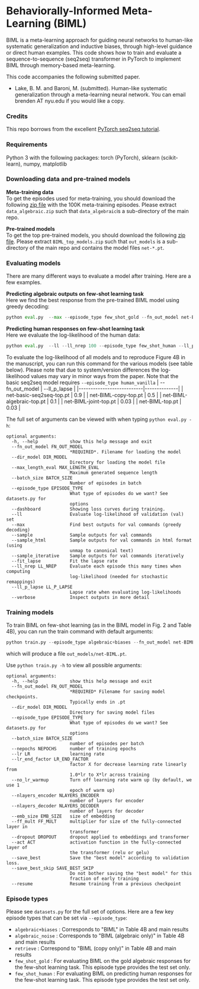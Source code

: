 # Behaviorally-Informed Meta-Learning (BIML)

BIML is a meta-learning approach for guiding neural networks to human-like systematic generalization and inductive biases, through high-level guidance or direct human examples. This code shows how to train and evaluate a sequence-to-sequence (seq2seq) transformer in PyTorch to implement BIML through memory-based meta-learning.

This code accompanies the following submitted paper.
- Lake, B. M. and Baroni, M. (submitted). Human-like systematic generalization through a meta-learning neural network. 
You can email brenden AT nyu.edu if you would like a copy.

### Credits
This repo borrows from the excellent [PyTorch seq2seq tutorial](https://pytorch.org/tutorials/beginner/translation_transformer.html).

### Requirements
Python 3 with the following packages:
torch (PyTorch), sklearn (scikit-learn), numpy, matplotlib

### Downloading data and pre-trained models

**Meta-training data**  
To get the episodes used for meta-training, you should download the following [zip file](https://cims.nyu.edu/~brenden/supplemental/BIML-large-files/data_algebraic.zip) with the 100K meta-training episodes. Please extract `data_algebraic.zip` such that `data_algebraic`is a sub-directory of the main repo.

**Pre-trained models**  
To get the top pre-trained models, you should download the following [zip file](https://cims.nyu.edu/~brenden/supplemental/BIML-large-files/BIML_top_models.zip). Please extract `BIML_top_models.zip` such that `out_models` is a sub-directory of the main repo and contains the model files `net-*.pt`.

### Evaluating models
There are many different ways to evaluate a model after training. Here are a few examples.

**Predicting algebraic outputs on few-shot learning task**  
Here we find the best response from the pre-trained BIML model using greedy decoding:
```python
python eval.py  --max --episode_type few_shot_gold --fn_out_model net-BIML-top.pt --verbose
```

**Predicting human responses on few-shot learning task**  
Here we evaluate the log-likelihood of the human data:
```python
python eval.py  --ll --ll_nrep 100 --episode_type few_shot_human --ll_p_lapse 0.03 --fn_out_model net-BIML-top.pt
```
To evaluate the log-likelihood of all models and to reproduce Figure 4B in the manuscript, you can run this command for the various models (see table below). Please note that due to system/version differences the log-likelihood values may vary in minor ways from the paper. Note that the basic seq2seq model requires `--episode_type human_vanilla`
| --fn_out_model            | --ll_p_lapse |
|---------------------------|--------------|
| net-basic-seq2seq-top.pt  | 0.9          |
| net-BIML-copy-top.pt      | 0.5          |
| net-BIML-algebraic-top.pt | 0.1          |
| net-BIML-joint-top.pt     | 0.03         |
| net-BIML-top.pt           | 0.03         |

The full set of arguments can be viewed with when typing `python eval.py -h`:
```
optional arguments:
  -h, --help            show this help message and exit
  --fn_out_model FN_OUT_MODEL
                        *REQUIRED*. Filename for loading the model
  --dir_model DIR_MODEL
                        Directory for loading the model file
  --max_length_eval MAX_LENGTH_EVAL
                        Maximum generated sequence length
  --batch_size BATCH_SIZE
                        Number of episodes in batch
  --episode_type EPISODE_TYPE
                        What type of episodes do we want? See datasets.py for
                        options
  --dashboard           Showing loss curves during training.
  --ll                  Evaluate log-likelihood of validation (val) set
  --max                 Find best outputs for val commands (greedy decoding)
  --sample              Sample outputs for val commands
  --sample_html         Sample outputs for val commands in html format (using
                        unmap to canonical text)
  --sample_iterative    Sample outputs for val commands iteratively
  --fit_lapse           Fit the lapse rate
  --ll_nrep LL_NREP     Evaluate each episode this many times when computing
                        log-likelihood (needed for stochastic remappings)
  --ll_p_lapse LL_P_LAPSE
                        Lapse rate when evaluating log-likelihoods
  --verbose             Inspect outputs in more detail
```

### Training models
To train BIML on few-shot learning (as in the BIML model in Fig. 2 and Table 4B), you can run the train command with default arguments:
```python
python train.py --episode_type algebraic+biases --fn_out_model net-BIML.pt
```
which will produce a file `out_models/net-BIML.pt`. 

Use `python train.py -h` to view all possible arguments:
```
optional arguments:
  -h, --help            show this help message and exit
  --fn_out_model FN_OUT_MODEL
                        *REQUIRED* Filename for saving model checkpoints.
                        Typically ends in .pt
  --dir_model DIR_MODEL
                        Directory for saving model files
  --episode_type EPISODE_TYPE
                        What type of episodes do we want? See datasets.py for
                        options
  --batch_size BATCH_SIZE
                        number of episodes per batch
  --nepochs NEPOCHS     number of training epochs
  --lr LR               learning rate
  --lr_end_factor LR_END_FACTOR
                        factor X for decrease learning rate linearly from
                        1.0*lr to X*lr across training
  --no_lr_warmup        Turn off learning rate warm up (by default, we use 1
                        epoch of warm up)
  --nlayers_encoder NLAYERS_ENCODER
                        number of layers for encoder
  --nlayers_decoder NLAYERS_DECODER
                        number of layers for decoder
  --emb_size EMB_SIZE   size of embedding
  --ff_mult FF_MULT     multiplier for size of the fully-connected layer in
                        transformer
  --dropout DROPOUT     dropout applied to embeddings and transformer
  --act ACT             activation function in the fully-connected layer of
                        the transformer (relu or gelu)
  --save_best           Save the "best model" according to validation loss.
  --save_best_skip SAVE_BEST_SKIP
                        Do not bother saving the "best model" for this
                        fraction of early training
  --resume              Resume training from a previous checkpoint
```                       

### Episode types
Please see `datasets.py` for the full set of options. Here are a few key episode types that can be set via `--episode_type`:
- `algebraic+biases` : Corresponds to "BIML" in Table 4B and main results
- `algebraic_noise` : Corresponds to "BIML (algebraic only)" in Table 4B and main results
- `retrieve` : Correspond to "BIML (copy only)" in Table 4B and main results
- `few_shot_gold` : For evaluating BIML on the gold algebraic responses for the few-shot learning task. This episode type provides the test set only.
- `few_shot_human` : For evaluating BIML on predicting human responses for the few-shot learning task. This episode type provides the test set only.